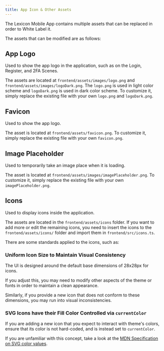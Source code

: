 ```yaml
---
title: App Icon & Other Assets
---
```


The Lexicon Mobile App contains multiple assets that can be replaced in order to White Label it.

The assets that can be modified are as follows:

## App Logo

Used to show the app logo in the application, such as on the Login, Register, and 2FA Scenes.

The assets are located at `frontend/assets/images/logo.png` and `frontend/assets/images/logoDark.png`. The `logo.png` is used in light color scheme and `logoDark.png` is used in dark color scheme. To customize it, simply replace the existing file with your own `logo.png` and `logoDark.png`.

## Favicon

Used to show the app logo.

The asset is located at `frontend/assets/favicon.png`. To customize it, simply replace the existing file with your own `favicon.png`.

## Image Placeholder

Used to temporarily take an image place when it is loading.

The asset is located at `frontend/assets/images/imagePlaceholder.png`. To customize it, simply replace the existing file with your own `imagePlaceholder.png`.

## Icons

Used to display icons inside the application.

The assets are located in the `frontend/assets/icons` folder. If you want to add more or edit the remaining icons, you need to insert the icons to the `frontend/assets/icons/` folder and import them in `frontend/src/icons.ts`.

There are some standards applied to the icons, such as:

### Uniform Icon Size to Maintain Visual Consistency

The UI is designed around the default base dimensions of 28x28px for icons.

If you adjust this, you may need to modify other aspects of the theme or fonts in order to maintain a clean appearance.

Similarly, if you provide a new icon that does not conform to these dimensions, you may run into visual inconsistencies.

### SVG Icons have their Fill Color Controlled via `currentColor`

If you are adding a new icon that you expect to interact with theme's colors, ensure that its color is not hard-coded, and is instead set to `currentColor`.

If you are unfamiliar with this concept, take a look at the [MDN Specification on SVG color values](https://developer.mozilla.org/en-US/docs/Web/SVG/Attribute/color).
